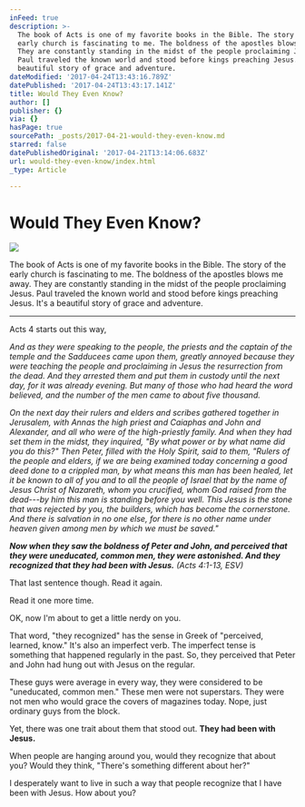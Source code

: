 ```yaml
---
inFeed: true
description: >-
  The book of Acts is one of my favorite books in the Bible. The story of the
  early church is fascinating to me. The boldness of the apostles blows me away.
  They are constantly standing in the midst of the people proclaiming Jesus.
  Paul traveled the known world and stood before kings preaching Jesus. It’s a
  beautiful story of grace and adventure. 
dateModified: '2017-04-24T13:43:16.789Z'
datePublished: '2017-04-24T13:43:17.141Z'
title: Would They Even Know?
author: []
publisher: {}
via: {}
hasPage: true
sourcePath: _posts/2017-04-21-would-they-even-know.md
starred: false
datePublishedOriginal: '2017-04-21T13:14:06.683Z'
url: would-they-even-know/index.html
_type: Article

---
```

# Would They Even Know?
![](https://the-grid-user-content.s3-us-west-2.amazonaws.com/46274c39-0d3d-4cb6-a3ce-95d4acbf2a55.jpg)

The book of Acts is one of my favorite books in the Bible. The story of the early church is fascinating to me. The boldness of the apostles blows me away. They are constantly standing in the midst of the people proclaiming Jesus. Paul traveled the known world and stood before kings preaching Jesus. It's a beautiful story of grace and adventure. 

---

Acts 4 starts out this way, 

_And as they were speaking to the people, the priests and the captain of the temple and the Sadducees came upon them, greatly annoyed because they were teaching the people and proclaiming in Jesus the resurrection from the dead. And they arrested them and put them in custody until the next day, for it was already evening. But many of those who had heard the word believed, and the number of the men came to about five thousand._

_On the next day their rulers and elders and scribes gathered together in Jerusalem, with Annas the high priest and Caiaphas and John and Alexander, and all who were of the high-priestly family. And when they had set them in the midst, they inquired, "By what power or by what name did you do this?" Then Peter, filled with the Holy Spirit, said to them, "Rulers of the people and elders, if we are being examined today concerning a good deed done to a crippled man, by what means this man has been healed, let it be known to all of you and to all the people of Israel that by the name of Jesus Christ of Nazareth, whom you crucified, whom God raised from the dead---by him this man is standing before you well. This Jesus is the stone that was rejected by you, the builders, which has become the cornerstone. And there is salvation in no one else, for there is no other name under heaven given among men by which we must be saved."_

_**Now when they saw the boldness of Peter and John, and perceived that they were uneducated, common men, they were astonished. And they recognized that they had been with Jesus.** (Acts 4:1-13, ESV)_

That last sentence though. Read it again. 

Read it one more time. 

OK, now I'm about to get a little nerdy on you. 

That word, "they recognized" has the sense in Greek of "perceived, learned, know." It's also an imperfect verb. The imperfect tense is something that happened regularly in the past. So, they perceived that Peter and John had hung out with Jesus on the regular. 

These guys were average in every way, they were considered to be "uneducated, common men." These men were not superstars. They were not men who would grace the covers of magazines today. Nope, just ordinary guys from the block. 

Yet, there was one trait about them that stood out. **They had been with Jesus.**

When people are hanging around you, would they recognize that about you? Would they think, "There's something different about her?" 

I desperately want to live in such a way that people recognize that I have been with Jesus. How about you?